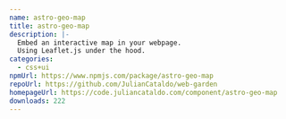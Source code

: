 ```yaml
---
name: astro-geo-map
title: astro-geo-map
description: |-
  Embed an interactive map in your webpage.
  Using Leaflet.js under the hood.
categories:
  - css+ui
npmUrl: https://www.npmjs.com/package/astro-geo-map
repoUrl: https://github.com/JulianCataldo/web-garden
homepageUrl: https://code.juliancataldo.com/component/astro-geo-map
downloads: 222
---
```

